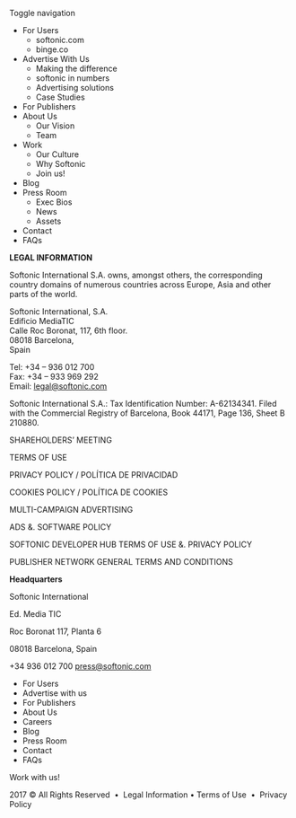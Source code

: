 Toggle navigation

*   For Users
    *   softonic.com
    *   binge.co
*   Advertise With Us
    *   Making the difference
    *   softonic in numbers
    *   Advertising solutions
    *   Case Studies
*   For Publishers
*   About Us
    *   Our Vision
    *   Team
*   Work
    *   Our Culture
    *   Why Softonic
    *   Join us!
*   Blog
*   Press Room
    *   Exec Bios
    *   News
    *   Assets
*   Contact
*   FAQs

**LEGAL INFORMATION** 

Softonic International S.A. owns, amongst others, the corresponding country domains of numerous countries across Europe, Asia and other parts of the world.

Softonic International, S.A.  
Edificio MediaTIC  
Calle Roc Boronat, 117, 6th floor.  
08018 Barcelona,  
Spain

Tel: +34 – 936 012 700  
Fax: +34 – 933 969 292  
Email: legal@softonic.com

Softonic International S.A.: Tax Identification Number: A-62134341. Filed with the Commercial Registry of Barcelona, Book 44171, Page 136, Sheet B 210880.

SHAREHOLDERS’ MEETING

TERMS OF USE

PRIVACY POLICY / POLÍTICA DE PRIVACIDAD

COOKIES POLICY / POLÍTICA DE COOKIES

MULTI-CAMPAIGN ADVERTISING

ADS &. SOFTWARE POLICY

SOFTONIC DEVELOPER HUB TERMS OF USE &. PRIVACY POLICY

PUBLISHER NETWORK GENERAL TERMS AND CONDITIONS

**Headquarters**

Softonic International

Ed. Media TIC

Roc Boronat 117, Planta 6

08018 Barcelona, Spain

+34 936 012 700 press@softonic.com

*   For Users
*   Advertise with us
*   For Publishers
*   About Us
*   Careers
*   Blog
*   Press Room
*   Contact
*   FAQs

Work with us!

2017 © All Rights Reserved  •  Legal Information • Terms of Use  •  Privacy Policy